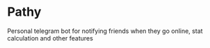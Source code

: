 # Pathy
Personal telegram bot for notifying friends when they go online, stat calculation and other features